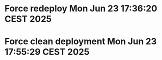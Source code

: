 # Force redeploy Mon Jun 23 17:36:20 CEST 2025
# Force clean deployment Mon Jun 23 17:55:29 CEST 2025
